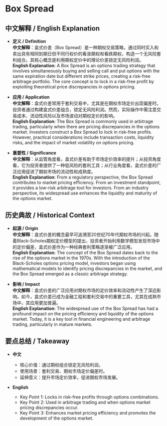 # Box Spread

## 中文解释 / English Explanation

* **定义 / Definition**  
  **中文解释**：盒式价差（Box Spread）是一种期权交易策略，通过同时买入和卖出具有相同到期日但不同行权价的看涨期权和看跌期权，构造一个无风险套利组合。其核心概念是利用期权定价中的理论价差锁定无风险利润。  
  **English Explanation**: A Box Spread is an options trading strategy that involves simultaneously buying and selling call and put options with the same expiration date but different strike prices, creating a risk-free arbitrage portfolio. The core concept is to lock in a risk-free profit by exploiting theoretical price discrepancies in options pricing.

* **应用 / Application**  
  **中文解释**：盒式价差常用于套利交易中，尤其是在期权市场定价出现偏差时。投资者通过构建盒式价差组合，锁定无风险利润。然而，实际操作中需注意交易成本、流动性风险以及市场波动对期权定价的影响。  
  **English Explanation**: The Box Spread is commonly used in arbitrage trading, particularly when there are pricing discrepancies in the options market. Investors construct a Box Spread to lock in risk-free profits. However, practical considerations include transaction costs, liquidity risks, and the impact of market volatility on options pricing.

* **重要性 / Significance**  
  **中文解释**：从监管角度看，盒式价差有助于市场定价效率的提升；从投资角度看，它为投资者提供了一种低风险的套利工具；从行业角度看，盒式价差的广泛应用促进了期权市场的流动性和成熟度。  
  **English Explanation**: From a regulatory perspective, the Box Spread contributes to market pricing efficiency. From an investment standpoint, it provides a low-risk arbitrage tool for investors. From an industry perspective, its widespread use enhances the liquidity and maturity of the options market.

## 历史典故 / Historical Context

* **起源 / Origin**  
  **中文解释**：盒式价差的概念最早可追溯至20世纪70年代期权市场的兴起。随着Black-Scholes期权定价模型的提出，投资者开始利用数学模型发现市场中的定价偏差，盒式价差作为一种经典套利策略逐渐被广泛应用。  
  **English Explanation**: The concept of the Box Spread dates back to the rise of the options market in the 1970s. With the introduction of the Black-Scholes options pricing model, investors began using mathematical models to identify pricing discrepancies in the market, and the Box Spread emerged as a classic arbitrage strategy.

* **影响 / Impact**  
  **中文解释**：盒式价差的广泛应用对期权市场的定价效率和流动性产生了深远影响。如今，盒式价差已成为金融工程和套利交易中的重要工具，尤其在成熟市场中，其应用更加普遍。  
  **English Explanation**: The widespread use of the Box Spread has had a profound impact on the pricing efficiency and liquidity of the options market. Today, it is a key tool in financial engineering and arbitrage trading, particularly in mature markets.

## 要点总结 / Takeaway

* **中文**  
  - 核心价值：通过期权组合锁定无风险利润。  
  - 使用场景：套利交易、期权市场定价偏差时。  
  - 延伸意义：提升市场定价效率，促进期权市场发展。  

* **English**  
  - Key Point 1: Locks in risk-free profits through options combinations.  
  - Key Point 2: Used in arbitrage trading and when options market pricing discrepancies occur.  
  - Key Point 3: Enhances market pricing efficiency and promotes the development of the options market.